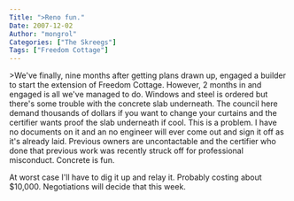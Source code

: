 ```yaml
---
Title: ">Reno fun."
Date: 2007-12-02
Author: "mongrol"
Categories: ["The Skreegs"]
Tags: ["Freedom Cottage"]
---
```


\>We've finally, nine months after getting plans drawn up, engaged a
builder to start the extension of Freedom Cottage. However, 2 months in
and engaged is all we've managed to do. Windows and steel is ordered but
there's some trouble with the concrete slab underneath. The council here
demand thousands of dollars if you want to change your curtains and the
certifier wants proof the slab underneath if cool. This is a problem. I
have no documents on it and an no engineer will ever come out and sign
it off as it's already laid. Previous owners are uncontactable and the
certifier who done that previous work was recently struck off for
professional misconduct. Concrete is fun.

At worst case I'll have to dig it up and relay it. Probably costing
about \$10,000. Negotiations will decide that this week.
